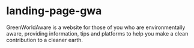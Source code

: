 # landing-page-gwa

GreenWorldAware is a website for those of you who are environmentally aware, providing information, tips and platforms to help you make a clean contribution to a cleaner earth. 
